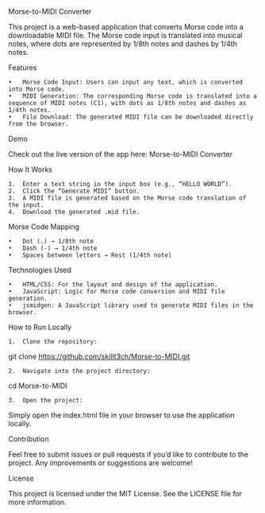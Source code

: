Morse-to-MIDI Converter

This project is a web-based application that converts Morse code into a downloadable MIDI file. The Morse code input is translated into musical notes, where dots are represented by 1/8th notes and dashes by 1/4th notes.

Features

	•	Morse Code Input: Users can input any text, which is converted into Morse code.
	•	MIDI Generation: The corresponding Morse code is translated into a sequence of MIDI notes (C1), with dots as 1/8th notes and dashes as 1/4th notes.
	•	File Download: The generated MIDI file can be downloaded directly from the browser.

Demo

Check out the live version of the app here: Morse-to-MIDI Converter

How It Works

	1.	Enter a text string in the input box (e.g., “HELLO WORLD”).
	2.	Click the “Generate MIDI” button.
	3.	A MIDI file is generated based on the Morse code translation of the input.
	4.	Download the generated .mid file.

Morse Code Mapping

	•	Dot (.) → 1/8th note
	•	Dash (-) → 1/4th note
	•	Spaces between letters → Rest (1/4th note)

Technologies Used

	•	HTML/CSS: For the layout and design of the application.
	•	JavaScript: Logic for Morse code conversion and MIDI file generation.
	•	jsmidgen: A JavaScript library used to generate MIDI files in the browser.

How to Run Locally

	1.	Clone the repository:

git clone https://github.com/skillt3ch/Morse-to-MIDI.git


	2.	Navigate into the project directory:

cd Morse-to-MIDI


	3.	Open the project:
Simply open the index.html file in your browser to use the application locally.

Contribution

Feel free to submit issues or pull requests if you’d like to contribute to the project. Any improvements or suggestions are welcome!

License

This project is licensed under the MIT License. See the LICENSE file for more information.